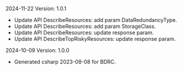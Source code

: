 2024-11-22 Version: 1.0.1
- Update API DescribeResources: add param DataRedundancyType.
- Update API DescribeResources: add param StorageClass.
- Update API DescribeResources: update response param.
- Update API DescribeTopRiskyResources: update response param.


2024-10-09 Version: 1.0.0
- Generated csharp 2023-08-08 for BDRC.

